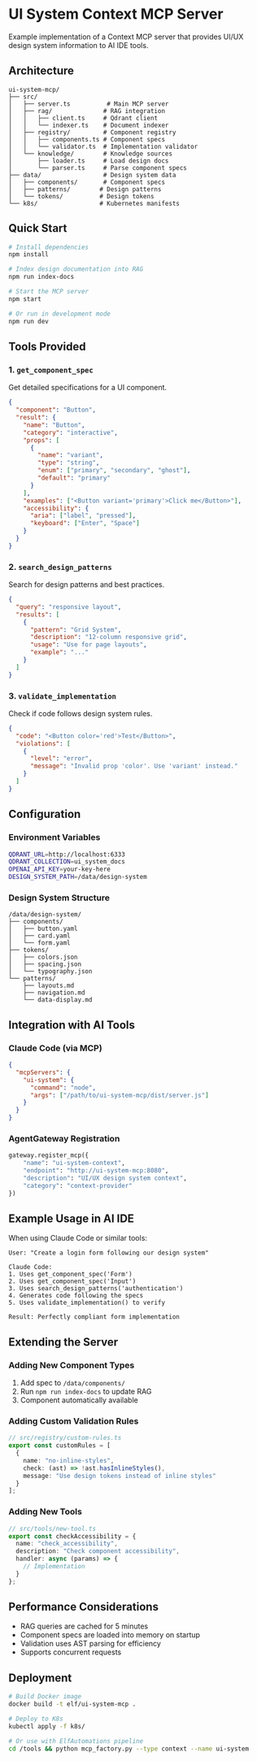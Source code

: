 # UI System Context MCP Server

Example implementation of a Context MCP server that provides UI/UX design system information to AI IDE tools.

## Architecture

```
ui-system-mcp/
├── src/
│   ├── server.ts          # Main MCP server
│   ├── rag/              # RAG integration
│   │   ├── client.ts     # Qdrant client
│   │   └── indexer.ts    # Document indexer
│   ├── registry/         # Component registry
│   │   ├── components.ts # Component specs
│   │   └── validator.ts  # Implementation validator
│   └── knowledge/        # Knowledge sources
│       ├── loader.ts     # Load design docs
│       └── parser.ts     # Parse component specs
├── data/                 # Design system data
│   ├── components/       # Component specs
│   ├── patterns/        # Design patterns
│   └── tokens/          # Design tokens
└── k8s/                 # Kubernetes manifests
```

## Quick Start

```bash
# Install dependencies
npm install

# Index design documentation into RAG
npm run index-docs

# Start the MCP server
npm start

# Or run in development mode
npm run dev
```

## Tools Provided

### 1. `get_component_spec`
Get detailed specifications for a UI component.

```json
{
  "component": "Button",
  "result": {
    "name": "Button",
    "category": "interactive",
    "props": [
      {
        "name": "variant",
        "type": "string",
        "enum": ["primary", "secondary", "ghost"],
        "default": "primary"
      }
    ],
    "examples": ["<Button variant='primary'>Click me</Button>"],
    "accessibility": {
      "aria": ["label", "pressed"],
      "keyboard": ["Enter", "Space"]
    }
  }
}
```

### 2. `search_design_patterns`
Search for design patterns and best practices.

```json
{
  "query": "responsive layout",
  "results": [
    {
      "pattern": "Grid System",
      "description": "12-column responsive grid",
      "usage": "Use for page layouts",
      "example": "..."
    }
  ]
}
```

### 3. `validate_implementation`
Check if code follows design system rules.

```json
{
  "code": "<Button color='red'>Test</Button>",
  "violations": [
    {
      "level": "error",
      "message": "Invalid prop 'color'. Use 'variant' instead."
    }
  ]
}
```

## Configuration

### Environment Variables
```bash
QDRANT_URL=http://localhost:6333
QDRANT_COLLECTION=ui_system_docs
OPENAI_API_KEY=your-key-here
DESIGN_SYSTEM_PATH=/data/design-system
```

### Design System Structure
```
/data/design-system/
├── components/
│   ├── button.yaml
│   ├── card.yaml
│   └── form.yaml
├── tokens/
│   ├── colors.json
│   ├── spacing.json
│   └── typography.json
└── patterns/
    ├── layouts.md
    ├── navigation.md
    └── data-display.md
```

## Integration with AI Tools

### Claude Code (via MCP)
```json
{
  "mcpServers": {
    "ui-system": {
      "command": "node",
      "args": ["/path/to/ui-system-mcp/dist/server.js"]
    }
  }
}
```

### AgentGateway Registration
```python
gateway.register_mcp({
    "name": "ui-system-context",
    "endpoint": "http://ui-system-mcp:8080",
    "description": "UI/UX design system context",
    "category": "context-provider"
})
```

## Example Usage in AI IDE

When using Claude Code or similar tools:

```
User: "Create a login form following our design system"

Claude Code:
1. Uses get_component_spec('Form')
2. Uses get_component_spec('Input')
3. Uses search_design_patterns('authentication')
4. Generates code following the specs
5. Uses validate_implementation() to verify

Result: Perfectly compliant form implementation
```

## Extending the Server

### Adding New Component Types
1. Add spec to `/data/components/`
2. Run `npm run index-docs` to update RAG
3. Component automatically available

### Adding Custom Validation Rules
```typescript
// src/registry/custom-rules.ts
export const customRules = [
  {
    name: "no-inline-styles",
    check: (ast) => !ast.hasInlineStyles(),
    message: "Use design tokens instead of inline styles"
  }
];
```

### Adding New Tools
```typescript
// src/tools/new-tool.ts
export const checkAccessibility = {
  name: "check_accessibility",
  description: "Check component accessibility",
  handler: async (params) => {
    // Implementation
  }
};
```

## Performance Considerations

- RAG queries are cached for 5 minutes
- Component specs are loaded into memory on startup
- Validation uses AST parsing for efficiency
- Supports concurrent requests

## Deployment

```bash
# Build Docker image
docker build -t elf/ui-system-mcp .

# Deploy to K8s
kubectl apply -f k8s/

# Or use with ElfAutomations pipeline
cd /tools && python mcp_factory.py --type context --name ui-system
```
